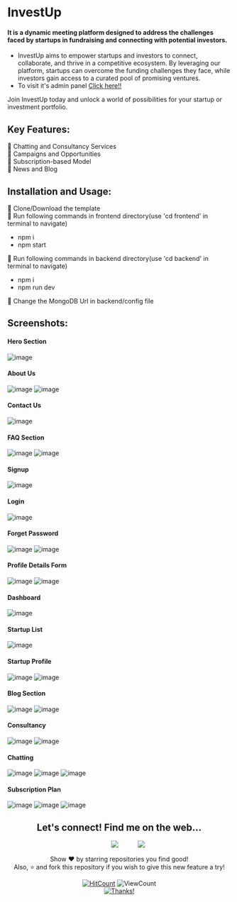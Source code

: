 # InvestUp

#### It is a dynamic meeting platform designed to address the challenges faced by startups in fundraising and connecting with potential investors.
- InvestUp aims to empower startups and investors to connect, collaborate, and thrive in a competitive ecosystem. By leveraging our platform, startups can overcome the funding challenges they face, while investors gain access to a curated pool of promising ventures. <br>
- To visit it's admin panel <a href="https://github.com/AnchalPandey29/Admin">Click here!!<a>
 
Join InvestUp today and unlock a world of possibilities for your startup or investment portfolio.<br>



## Key Features:
🔴 Chatting and Consultancy Services <br>
🔴 Campaigns and Opportunities <br>
🔴 Subscription-based Model <br>
🔴 News and Blog <br>


## Installation and Usage:
🔴 Clone/Download the template <br>
🔴 Run following commands in frontend directory(use 'cd frontend' in terminal to navigate)
 - npm i
 - npm start
  
🔴 Run following commands in backend directory(use 'cd backend' in terminal to navigate)
 - npm i
 - npm run dev
  
🔴 Change the MongoDB Url in backend/config file

## Screenshots:
#### Hero Section
![image](https://github.com/AnchalPandey29/InvestUp/assets/112573550/b4ec477c-28ac-489d-be83-a8f791717666)
#### About Us
![image](https://github.com/AnchalPandey29/InvestUp/assets/112573550/bffb316b-3f53-48ad-8217-84b961f17ce1)
![image](https://github.com/AnchalPandey29/InvestUp/assets/112573550/2ebb6ed5-a885-48d7-9292-02d32bd28e12)
#### Contact Us
![image](https://github.com/AnchalPandey29/InvestUp/assets/112573550/ae7d8d4b-f5d7-4159-b6bc-e1d023c6f238)
#### FAQ Section
![image](https://github.com/AnchalPandey29/InvestUp/assets/112573550/f1d61216-fe39-49c4-b80f-20480f66855c)
![image](https://github.com/AnchalPandey29/InvestUp/assets/112573550/839b0da1-9001-4e5b-8f21-847c5e2d9426)
#### Signup 
![image](https://github.com/AnchalPandey29/InvestUp/assets/112573550/abcf437b-c2df-4d99-ba23-0091b7740dea)
#### Login
![image](https://github.com/AnchalPandey29/InvestUp/assets/112573550/f6e815ca-3665-4ba9-8cba-08876d1e6e9a)
#### Forget Password
![image](https://github.com/AnchalPandey29/InvestUp/assets/112573550/03f78acf-52bb-4408-8c69-c59ec43439c1)
![image](https://github.com/AnchalPandey29/InvestUp/assets/112573550/a4b72984-8233-4196-90e8-eb66130539b4)
#### Profile Details Form
![image](https://github.com/AnchalPandey29/InvestUp/assets/112573550/49e8b651-c66e-4e5d-8f9c-e069c5543b0d)
![image](https://github.com/AnchalPandey29/InvestUp/assets/112573550/c8d2beae-65df-4abf-a7be-72a7c1a4b1b7)
#### Dashboard
![image](https://github.com/AnchalPandey29/InvestUp/assets/112573550/4eafbc7f-d3a9-446f-bf7e-72c68538d3bc)
#### Startup List
![image](https://github.com/AnchalPandey29/InvestUp/assets/112573550/eedf7166-2640-4fca-87a3-9ec35bde7878)
#### Startup Profile
![image](https://github.com/AnchalPandey29/InvestUp/assets/112573550/0584e148-f662-4793-ace2-d145aee02d7b)
![image](https://github.com/AnchalPandey29/InvestUp/assets/112573550/3e065f94-6a7d-4f58-b2f3-8f97782082ca)
#### Blog Section
![image](https://github.com/AnchalPandey29/InvestUp/assets/112573550/658eeec4-541c-4290-a3aa-ebb9b496a04b)
![image](https://github.com/AnchalPandey29/InvestUp/assets/112573550/3270d8a8-1c78-48c6-937d-c4ebc6823c4e)
#### Consultancy
![image](https://github.com/AnchalPandey29/InvestUp/assets/112573550/42e10507-f0ab-4fec-ae84-344eac231a47)
![image](https://github.com/AnchalPandey29/InvestUp/assets/112573550/9a6ebb0e-9ae8-4cec-b379-8e0e2a867dd1)
#### Chatting
![image](https://github.com/AnchalPandey29/InvestUp/assets/112573550/afb90f21-031d-4f26-9758-9ae341ecddd6)
![image](https://github.com/AnchalPandey29/InvestUp/assets/112573550/d5b5c958-20ac-4e03-a769-43668597c75a)
![image](https://github.com/AnchalPandey29/InvestUp/assets/112573550/95634737-9c56-4f3b-9129-931c9546c4c5)
#### Subscription Plan
![image](https://github.com/AnchalPandey29/InvestUp/assets/112573550/6de7d459-caf7-47c6-98b8-9fdff9f1e496)
![image](https://github.com/AnchalPandey29/InvestUp/assets/112573550/7df5014d-f765-4bc4-a7a9-b910fe3353fd)
![image](https://github.com/AnchalPandey29/InvestUp/assets/112573550/f549d448-53e6-44ba-b34f-1adb32f73476)

<div align="center">
<h2>Let's connect! Find me on the web...
</h2>


<a href="https://github.com/AnchalPandey29" target="_blank" style="padding:40px;"><img src="https://img.shields.io/badge/Github-AnchalPandey29-green?style=for-the-badge&logo=github"></a>
<a href="mailto:anchal29pandey@gmail.com" target="_blank"><img src="https://img.shields.io/badge/Email-anchal29pandey@gmail.com-teal?style=for-the-badge&logo=gmail"></a>

<p>Show ❤️ by starring repositories you find good!<br>
Also, ⭐️ and fork this repository if you wish to give this new feature a try!</p>
</div>


<div align="center">
  
[![HitCount](http://hits.dwyl.com/AnchalPandey29/AnchalPandey29.svg)](http://hits.dwyl.com/AnchalPandey29/AnchalPandey29) ![ViewCount](https://views.whatilearened.today/views/github/AnchalPandey29/AnchalPandey29.svg) <br>[![Thanks!](https://img.shields.io/badge/Thanks%20for%20visiting-!-1EAEDB.svg)](https://AnchalPandey29.github.io/AnchalPandey29/)

</div>
  



















